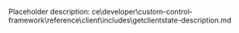 Placeholder description: ce\developer\custom-control-framework\reference\client\includes\getclientstate-description.md